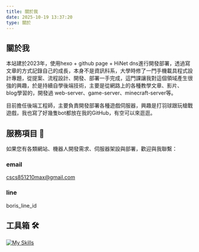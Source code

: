 ```yaml
---
title: 關於我
date: 2025-10-19 13:37:20
type: 關於
---
```


## 關於我
本站建於2023年，使用hexo + github page + HiNet dns進行開發部署，透過寫文章的方式記錄自己的成長，本身不是資訊科系，大學時修了一門手機載具程式設計專題，從提案、流程設計、開發、部署一手完成，這門課讓我對這個領域產生很強的興趣，於是持續自學後端技術，主要是從網路上的各種教學文章、影片、blog學習的，開發過 web-server、game-server、minecraft-server等。

目前擔任後端工程師，主要負責開發部署各種遊戲伺服器，興趣是打羽球跟玩槍戰遊戲，我也寫了好幾隻bot都放在我的GitHub，有空可以來逛逛。

## 服務項目 💼
如果您有各類網站、機器人開發需求、伺服器架設與部署，歡迎與我聯繫：

### email
cscs851210max@gmail.com
### line
boris_line_id

## 工具箱 🛠️
[![My Skills](https://skillicons.dev/icons?i=go,nodejs,typescript,docker,kubernetes,redis,mongodb,postgres,mysql,linux,nginx,aws,gcp,git,github,gitlab)](https://skillicons.dev) 



